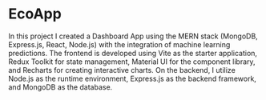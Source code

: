 # EcoApp

In this project I created a Dashboard App using the MERN stack (MongoDB, Express.js, React, Node.js) with the integration of machine learning predictions. The frontend is  developed using Vite as the starter application, Redux Toolkit for state management, Material UI for the component library, and Recharts for creating interactive charts. On the backend, I utilize Node.js as the runtime environment, Express.js as the backend framework, and MongoDB as the database.

